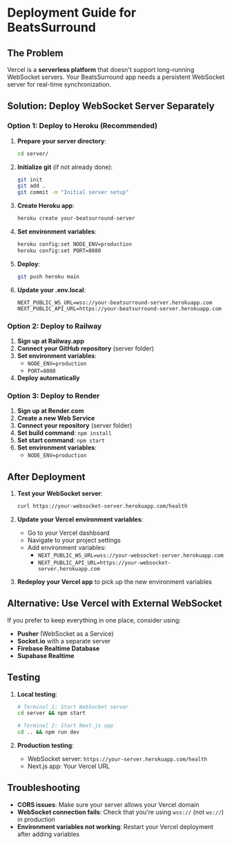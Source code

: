 # Deployment Guide for BeatsSurround

## The Problem
Vercel is a **serverless platform** that doesn't support long-running WebSocket servers. Your BeatsSurround app needs a persistent WebSocket server for real-time synchronization.

## Solution: Deploy WebSocket Server Separately

### Option 1: Deploy to Heroku (Recommended)

1. **Prepare your server directory**:
   ```bash
   cd server/
   ```

2. **Initialize git** (if not already done):
   ```bash
   git init
   git add .
   git commit -m "Initial server setup"
   ```

3. **Create Heroku app**:
   ```bash
   heroku create your-beatsurround-server
   ```

4. **Set environment variables**:
   ```bash
   heroku config:set NODE_ENV=production
   heroku config:set PORT=8080
   ```

5. **Deploy**:
   ```bash
   git push heroku main
   ```

6. **Update your .env.local**:
   ```env
   NEXT_PUBLIC_WS_URL=wss://your-beatsurround-server.herokuapp.com
   NEXT_PUBLIC_API_URL=https://your-beatsurround-server.herokuapp.com
   ```

### Option 2: Deploy to Railway

1. **Sign up at Railway.app**
2. **Connect your GitHub repository** (server folder)
3. **Set environment variables**:
   - `NODE_ENV=production`
   - `PORT=8080`
4. **Deploy automatically**

### Option 3: Deploy to Render

1. **Sign up at Render.com**
2. **Create a new Web Service**
3. **Connect your repository** (server folder)
4. **Set build command**: `npm install`
5. **Set start command**: `npm start`
6. **Set environment variables**:
   - `NODE_ENV=production`

## After Deployment

1. **Test your WebSocket server**:
   ```bash
   curl https://your-websocket-server.herokuapp.com/health
   ```

2. **Update your Vercel environment variables**:
   - Go to your Vercel dashboard
   - Navigate to your project settings
   - Add environment variables:
     - `NEXT_PUBLIC_WS_URL=wss://your-websocket-server.herokuapp.com`
     - `NEXT_PUBLIC_API_URL=https://your-websocket-server.herokuapp.com`

3. **Redeploy your Vercel app** to pick up the new environment variables

## Alternative: Use Vercel with External WebSocket

If you prefer to keep everything in one place, consider using:
- **Pusher** (WebSocket as a Service)
- **Socket.io** with a separate server
- **Firebase Realtime Database**
- **Supabase Realtime**

## Testing

1. **Local testing**:
   ```bash
   # Terminal 1: Start WebSocket server
   cd server && npm start
   
   # Terminal 2: Start Next.js app
   cd .. && npm run dev
   ```

2. **Production testing**:
   - WebSocket server: `https://your-server.herokuapp.com/health`
   - Next.js app: Your Vercel URL

## Troubleshooting

- **CORS issues**: Make sure your server allows your Vercel domain
- **WebSocket connection fails**: Check that you're using `wss://` (not `ws://`) in production
- **Environment variables not working**: Restart your Vercel deployment after adding variables
